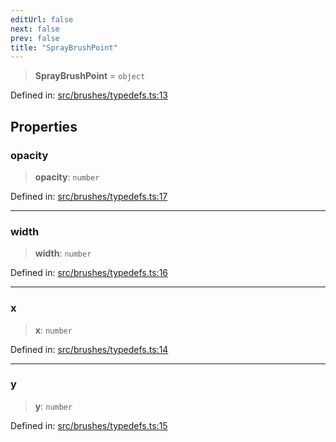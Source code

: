 ```yaml
---
editUrl: false
next: false
prev: false
title: "SprayBrushPoint"
---
```


> **SprayBrushPoint** = `object`

Defined in: [src/brushes/typedefs.ts:13](https://github.com/fabricjs/fabric.js/blob/e114448a1bce9b68a3e1bba337bc0c83a35c1aa5/src/brushes/typedefs.ts#L13)

## Properties

### opacity

> **opacity**: `number`

Defined in: [src/brushes/typedefs.ts:17](https://github.com/fabricjs/fabric.js/blob/e114448a1bce9b68a3e1bba337bc0c83a35c1aa5/src/brushes/typedefs.ts#L17)

***

### width

> **width**: `number`

Defined in: [src/brushes/typedefs.ts:16](https://github.com/fabricjs/fabric.js/blob/e114448a1bce9b68a3e1bba337bc0c83a35c1aa5/src/brushes/typedefs.ts#L16)

***

### x

> **x**: `number`

Defined in: [src/brushes/typedefs.ts:14](https://github.com/fabricjs/fabric.js/blob/e114448a1bce9b68a3e1bba337bc0c83a35c1aa5/src/brushes/typedefs.ts#L14)

***

### y

> **y**: `number`

Defined in: [src/brushes/typedefs.ts:15](https://github.com/fabricjs/fabric.js/blob/e114448a1bce9b68a3e1bba337bc0c83a35c1aa5/src/brushes/typedefs.ts#L15)
